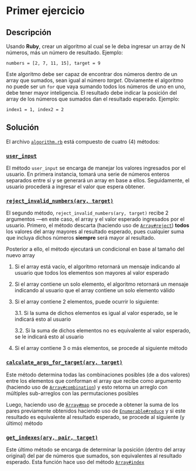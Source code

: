 # Primer ejercicio

## Descripción

Usando **Ruby**, crear un algoritmo al cual se le deba ingresar un array de N números, más un número de resultado. Ejemplo:

`numbers = [2, 7, 11, 15], target = 9`

Este algoritmo debe ser capaz de encontrar dos números dentro de un array
que sumados, sean igual al número _target_. Obviamente el algoritmo no puede ser un `for` que vaya sumando todos los números de uno en uno, debe tener mayor inteligencia. El resultado debe indicar la posición del array
de los números que sumados dan el resultado esperado. Ejemplo:

`index1 = 1, index2 = 2`

## Solución

El archivo [`algorithm.rb`](./algorithm.rb) está compuesto de cuatro (4) métodos:

### [`user_input`](./algorithm.rb#L30)

El método `user_input` se encarga de manejar los valores ingresados por el usuario. En primera instancia, tomará una serie de números enteros separados entre sí y se generará un array en base a ellos. Seguidamente, el usuario procederá a ingresar el valor que espera obtener.

### [`reject_invalid_numbers(ary, target)`](./algorithm.rb#L12)

El segundo método, `reject_invalid_numbers(ary, target)` recibe 2 argumentos —en este caso, el array y el valor esperado ingresados por el usuario. Primero, el método descarta (haciendo uso de [`Array#reject`](https://ruby-doc.org/core-2.5.1/Array.html#method-i-reject)) **todos** los valores del array mayores al resultado esperado, pues cualquier suma que incluya dichos números **siempre** será mayor al resultado.

Posterior a ello, el método ejecutará un condicional en base al tamaño del nuevo array

1. Si el array está vacío, el algoritmo retornará un mensaje indicando al usuario que todos los elementos son mayores al valor esperado

2. Si el array contiene un solo elemento, el algoritmo retornará un mensaje indicando al usuario que el array contiene un solo elemento válido

3. Si el array contiene 2 elementos, puede ocurrir lo siguiente:

    3.1. Si la suma de dichos elementos es igual al valor esperado, se le indicará esto al usuario

    3.2. Si la suma de dichos elementos no es equivalente al valor esperado, se le indicará esto al usuario

4. Si el array contiene 3 o más elementos, se procede al siguiente método

### [`calculate_args_for_target(ary, target)`](./algorithm.rb#L7)

Este método determina todas las combinaciones posibles (de a dos valores) entre los elementos que conforman el array que recibe como argumento (haciendo uso de [`Array#combination`](https://ruby-doc.org/core-2.5.1/Array.html#method-i-combination)) y esto retorna un arreglo con múltiples sub-arreglos con las permutaciones posibles

Luego, haciendo uso de [`Array#map`](https://ruby-doc.org/core-2.5.1/Array.html#method-i-map) se procede a obtener la suma de los pares previamente obtenidos haciendo uso de [`Enumerable#reduce`](https://ruby-doc.org/core-2.5.1/Enumerable.html#method-i-reduce) y si este resultado es equivalente al resultado esperado, se procede al siguiente (y último) método

### [`get_indexes(ary, pair, target)`](./algorithm.rb#L1)

Este último método se encarga de determinar la posición (dentro del array original) del par de números que sumados, son equivalentes al resultado esperado. Esta función hace uso del método [`Array#index`](https://ruby-doc.org/core-2.5.1/Array.html#method-i-index)
